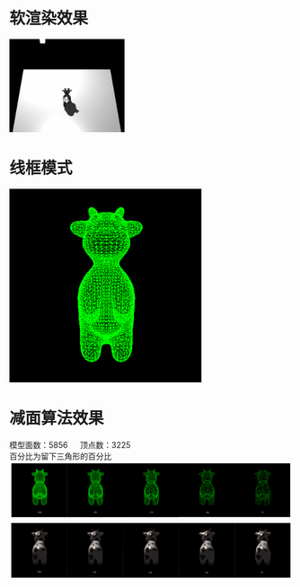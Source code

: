 # 软渲染效果
<img src="https://github.com/WuCanYang/SoftRendering/blob/master/Images/%E8%BD%AF%E6%B8%B2%E6%9F%93%E6%95%88%E6%9E%9C.gif" alt="效果" style="zoom:20%;" />

# 线框模式
<img src="https://github.com/WuCanYang/SoftRendering/blob/master/Images/%E7%BA%BF%E6%A1%86%E6%A8%A1%E5%BC%8F.png" alt="效果" style="zoom:50%;" />

# 减面算法效果
模型面数：5856  &ensp;&ensp; 顶点数：3225 <br>
百分比为留下三角形的百分比   <br>
<img src="https://github.com/WuCanYang/SoftRendering/blob/master/Images/%E7%BA%BF%E6%A1%86%E6%A8%A1%E5%BC%8F%E4%B8%8B%E5%87%8F%E9%9D%A2%E6%95%88%E6%9E%9C.png" alt="效果" style="zoom:50%;" />
<img src="https://github.com/WuCanYang/SoftRendering/blob/master/Images/%E4%B8%80%E8%88%AC%E6%A8%A1%E5%BC%8F%E4%B8%8B%E5%87%8F%E9%9D%A2%E6%95%88%E6%9E%9C.png" alt="效果" style="zoom:50%;" />
